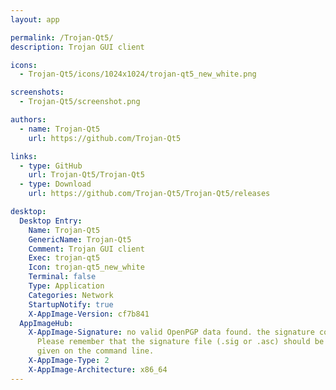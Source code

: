 ```yaml
---
layout: app

permalink: /Trojan-Qt5/
description: Trojan GUI client

icons:
  - Trojan-Qt5/icons/1024x1024/trojan-qt5_new_white.png

screenshots:
  - Trojan-Qt5/screenshot.png

authors:
  - name: Trojan-Qt5
    url: https://github.com/Trojan-Qt5

links:
  - type: GitHub
    url: Trojan-Qt5/Trojan-Qt5
  - type: Download
    url: https://github.com/Trojan-Qt5/Trojan-Qt5/releases

desktop:
  Desktop Entry:
    Name: Trojan-Qt5
    GenericName: Trojan-Qt5
    Comment: Trojan GUI client
    Exec: trojan-qt5
    Icon: trojan-qt5_new_white
    Terminal: false
    Type: Application
    Categories: Network
    StartupNotify: true
    X-AppImage-Version: cf7b841
  AppImageHub:
    X-AppImage-Signature: no valid OpenPGP data found. the signature could not be verified.
      Please remember that the signature file (.sig or .asc) should be the first file
      given on the command line.
    X-AppImage-Type: 2
    X-AppImage-Architecture: x86_64
---
```

